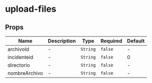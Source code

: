 # upload-files

## Props

<!-- @vuese:upload-files:props:start -->
|Name|Description|Type|Required|Default|
|---|---|---|---|---|
|archivoId|-|`String`|`false`|-|
|incidenteid|-|`String`|`false`|0|
|directorio|-|`String`|`false`|-|
|nombreArchivo|-|`String`|`false`|-|

<!-- @vuese:upload-files:props:end -->


